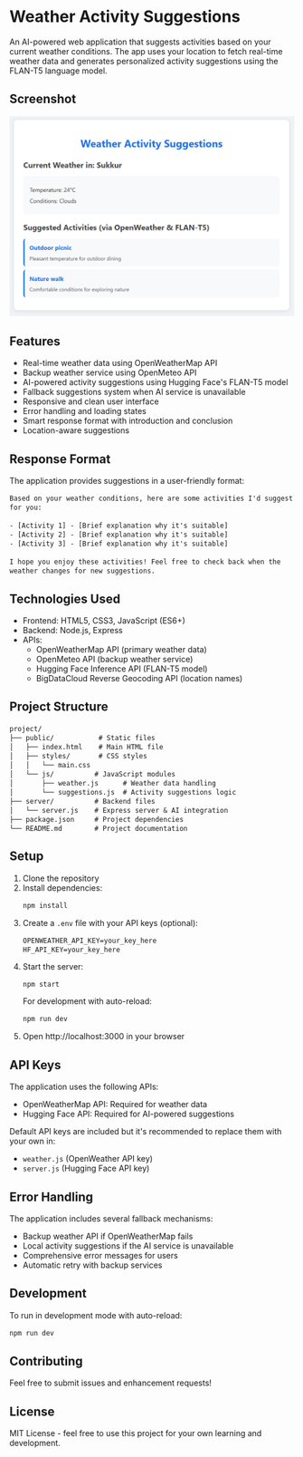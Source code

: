 # Weather Activity Suggestions

An AI-powered web application that suggests activities based on your current weather conditions. The app uses your location to fetch real-time weather data and generates personalized activity suggestions using the FLAN-T5 language model.

## Screenshot
![Weather Activity Suggestions App](Output.png)

## Features

- Real-time weather data using OpenWeatherMap API
- Backup weather service using OpenMeteo API
- AI-powered activity suggestions using Hugging Face's FLAN-T5 model
- Fallback suggestions system when AI service is unavailable
- Responsive and clean user interface
- Error handling and loading states
- Smart response format with introduction and conclusion
- Location-aware suggestions

## Response Format

The application provides suggestions in a user-friendly format:
```
Based on your weather conditions, here are some activities I'd suggest for you:

- [Activity 1] - [Brief explanation why it's suitable]
- [Activity 2] - [Brief explanation why it's suitable]
- [Activity 3] - [Brief explanation why it's suitable]

I hope you enjoy these activities! Feel free to check back when the weather changes for new suggestions.
```

## Technologies Used

- Frontend: HTML5, CSS3, JavaScript (ES6+)
- Backend: Node.js, Express
- APIs:
  - OpenWeatherMap API (primary weather data)
  - OpenMeteo API (backup weather service)
  - Hugging Face Inference API (FLAN-T5 model)
  - BigDataCloud Reverse Geocoding API (location names)

## Project Structure

```
project/
├── public/           # Static files
│   ├── index.html    # Main HTML file
│   ├── styles/       # CSS styles
│   │   └── main.css
│   └── js/          # JavaScript modules
│       ├── weather.js      # Weather data handling
│       └── suggestions.js  # Activity suggestions logic
├── server/          # Backend files
│   └── server.js    # Express server & AI integration
├── package.json     # Project dependencies
└── README.md        # Project documentation
```

## Setup

1. Clone the repository
2. Install dependencies:
   ```bash
   npm install
   ```
3. Create a `.env` file with your API keys (optional):
   ```
   OPENWEATHER_API_KEY=your_key_here
   HF_API_KEY=your_key_here
   ```
4. Start the server:
   ```bash
   npm start
   ```
   For development with auto-reload:
   ```bash
   npm run dev
   ```
5. Open http://localhost:3000 in your browser

## API Keys

The application uses the following APIs:
- OpenWeatherMap API: Required for weather data
- Hugging Face API: Required for AI-powered suggestions

Default API keys are included but it's recommended to replace them with your own in:
- `weather.js` (OpenWeather API key)
- `server.js` (Hugging Face API key)

## Error Handling

The application includes several fallback mechanisms:
- Backup weather API if OpenWeatherMap fails
- Local activity suggestions if the AI service is unavailable
- Comprehensive error messages for users
- Automatic retry with backup services

## Development

To run in development mode with auto-reload:
```bash
npm run dev
```

## Contributing

Feel free to submit issues and enhancement requests!

## License

MIT License - feel free to use this project for your own learning and development. 
